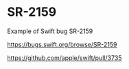 # SR-2159
Example of Swift bug SR-2159

https://bugs.swift.org/browse/SR-2159

https://github.com/apple/swift/pull/3735
